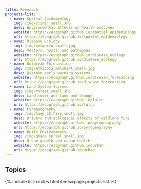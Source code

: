 ```yaml
---
title: Research
projects-list:
  - name: Spatial Epidemiology
    img: /img/clinic_small.JPG
    desc: Environmental effects on health outcomes
    website: https://ecograph.github.io/spatial_epidemiology
    url: https://ecograph.github.io/spatial_epidemiology
  - name: Disease Ecology
    img: /img/mosquito_small.jpg
    desc: Vectors, hosts, and pathogens
    website: https://ecograph.github.io/disease_ecology
    url: https://ecograph.github.io/disease_ecology
  - name: Outbreak Forecasting
    img: /img/ethiopia_malchart_small.jpg
    desc: Disease early warning systems
    website: https://ecograph.github.io/disease_forecasting
    url: https://ecograph.github.io/disease_forecasting
  - name: Land System Science
    img: /img/forest_small.JPG
    desc: Land cover and land use change
    website: https://ecograph.github.io/lulcc
    url: https://ecograph.github.io/lulcc
  - name: Pyrogeography
    img: /img/Camp_32_Fire_small.jpg
    desc: Drivers and ecological effects of wildland fire
    website: https://ecograph.github.io/pyrogeography
    url: https://ecograph.github.io/pyrogeography
  - name: Built Environments
    img: /img/ghana_sprawl_small.jpg
    desc: Urban growth and urban health
    website: https://ecograph.github.io/urban
    url: https://ecograph.github.io/urban
---
```


## Topics

{% include list-circles.html items=page.projects-list %}
